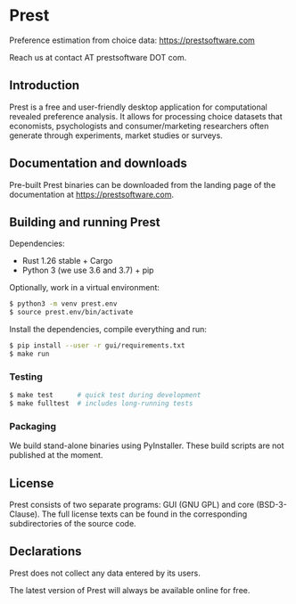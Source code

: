 # Prest

Preference estimation from choice data: https://prestsoftware.com

Reach us at contact AT prestsoftware DOT com.

## Introduction

Prest is a free and user-friendly desktop application for computational revealed
preference analysis. It allows for processing choice datasets that economists,
psychologists and consumer/marketing researchers often generate through
experiments, market studies or surveys.

## Documentation and downloads

Pre-built Prest binaries can be downloaded from the landing page of the
documentation at https://prestsoftware.com.

## Building and running Prest

Dependencies:
* Rust 1.26 stable + Cargo
* Python 3 (we use 3.6 and 3.7) + pip

Optionally, work in a virtual environment:

```bash
$ python3 -m venv prest.env
$ source prest.env/bin/activate
```

Install the dependencies, compile everything and run:

```bash
$ pip install --user -r gui/requirements.txt
$ make run
```

### Testing

```bash
$ make test      # quick test during development
$ make fulltest  # includes long-running tests
```

### Packaging

We build stand-alone binaries using PyInstaller. These build scripts are not
published at the moment.

## License

Prest consists of two separate programs: GUI (GNU GPL) and core (BSD-3-Clause).
The full license texts can be found in the corresponding subdirectories of the source code.

## Declarations

Prest does not collect any data entered by its users.

The latest version of Prest will always be available online for free.
